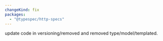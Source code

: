 ```yaml
---
changeKind: fix
packages:
  - "@typespec/http-specs"
---
```


update code in versioning/removed and removed type/model/templated.
